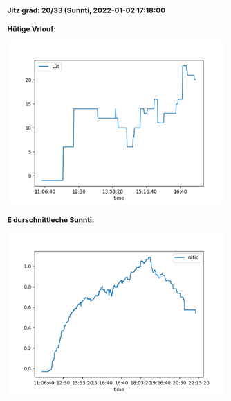 ### Jitz grad: 20/33 (Sunnti, 2022-01-02 17:18:00

### Hütige Vrlouf:
![Graph](Today.png)

### E durschnittleche Sunnti:
![Graph](Sunnti.png)